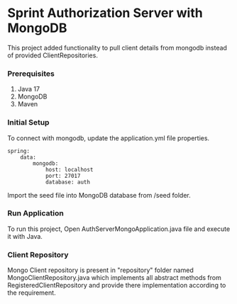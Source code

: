 # Sprint Authorization Server with MongoDB
This project added functionality to pull client details from mongodb instead of provided ClientRepositories.
### Prerequisites
1. Java 17
2. MongoDB
3. Maven

### Initial Setup
To connect with mongodb, update the application.yml file properties.
    
    spring:
        data:
            mongodb:
                host: localhost
                port: 27017
                database: auth
Import the seed file into MongoDB database from /seed folder.

### Run Application
To run this project, Open AuthServerMongoApplication.java file and execute it with Java.

### Client Repository
Mongo Client repository is present in "repository" folder named MongoClientRepository.java
which implements all abstract methods from RegisteredClientRepository and provide there 
implementation according to the requirement.

